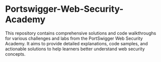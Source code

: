 # Portswigger-Web-Security-Academy
This repository contains comprehensive solutions and code walkthroughs for various challenges and labs from the PortSwigger Web Security Academy. It aims to provide detailed explanations, code samples, and actionable solutions to help learners better understand web security concepts. 
